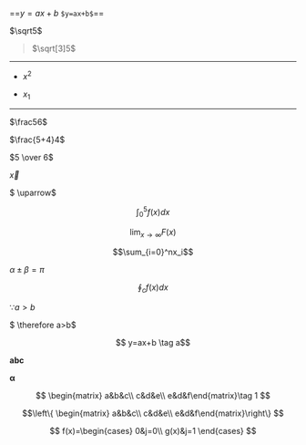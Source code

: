 ==$y=ax+b$ `$y=ax+b$`==

$\sqrt5$

> $\sqrt[3]5$

---

- $x^2$

- $x_1$

---

$\frac56$

$\frac{5+4}4$

$5 \over 6$

$\vec x$

$ \uparrow$

$$ \int_0^5f(x)dx $$

$$\lim_{x \to \infty}F(x) $$

$$\sum_{i=0}^nx_i$$

$\alpha\pm\beta=\pi$

  

$$\oint_cf(x)dx$$

$\because a>b$

$ \therefore a>b$

$$ y=ax+b \tag a$$

$\mathbf{abc}$

$\pmb{\alpha}$

$$
\begin{matrix}
a&b&c\\
c&d&e\\
e&d&f\end{matrix}\tag 1
$$

$$\left\{
\begin{matrix}
a&b&c\\
c&d&e\\
e&d&f\end{matrix}\right\}
$$

$$
f(x)=\begin{cases}
0&j=0\\
g(x)&j=1
\end{cases}
$$
<!--stackedit_data:
eyJoaXN0b3J5IjpbMTk1ODkyMDMzM119
-->